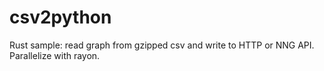 # csv2python
Rust sample: read graph from gzipped csv and write to HTTP or NNG API. Parallelize with rayon.

